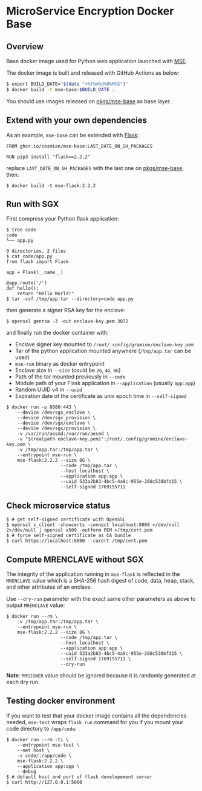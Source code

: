 # MicroService Encryption Docker Base

## Overview

Base docker image used for Python web application launched with [MSE](https://cosmian.com/microservice-encryption/).

The docker image is built and released with GitHub Actions as below:

```sh
$ export BUILD_DATE="$(date "+%Y%m%d%H%M%S")"
$ docker build -t mse-base:$BUILD_DATE .
```

You should use images released on [pkgs/mse-base](https://github.com/Cosmian/mse-docker-base/pkgs/container/mse-base) as base layer.

## Extend with your own dependencies

As an example, `mse-base` can be extended with [Flask](https://flask.palletsprojects.com/en/2.2.x/):

```
FROM ghcr.io/cosmian/mse-base:LAST_DATE_ON_GH_PACKAGES

RUN pip3 install "flask==2.2.2"
```

replace `LAST_DATE_ON_GH_PACKAGES` with the last one on [pkgs/mse-base](https://github.com/Cosmian/mse-docker-base/pkgs/container/mse-base), then:

```
$ docker build -t mse-flask:2.2.2
```

## Run with SGX

First compress your Python flask application:

```
$ tree code
code
└── app.py

0 directories, 2 files
$ cat code/app.py
from flask import Flask

app = Flask(__name__)

@app.route('/')
def hello():
    return "Hello World!"
$ tar -cvf /tmp/app.tar --directory=code app.py
```

then generate a signer RSA key for the enclave:

```console
$ openssl genrsa -3 -out enclave-key.pem 3072
```

and finally run the docker container with:

- Enclave signer key mounted to `/root/.config/gramine/enclave-key.pem`
- Tar of the python application mounted anywhere (`/tmp/app.tar` can be used)
- `mse-run` binary as docker entrypoint
- Enclave size in `--size` (could be `2G`, `4G`, `8G`)
- Path of the tar mounted previously in `--code`
- Module path of your Flask application in `--application` (usually `app:app`)
- Random UUID v4 in `--uuid`
- Expiration date of the certificate as unix epoch time in `--self-signed`

```console
$ docker run -p 8080:443 \
    --device /dev/sgx_enclave \
    --device /dev/sgx_provision \
    --device /dev/sgx/enclave \
    --device /dev/sgx/provision \
    -v /var/run/aesmd:/var/run/aesmd \
    -v "$(realpath enclave-key.pem)":/root/.config/gramine/enclave-key.pem \
    -v /tmp/app.tar:/tmp/app.tar \
    --entrypoint mse-run \
    mse-flask:2.2.2 --size 8G \
                    --code /tmp/app.tar \
                    --host localhost \
                    --application app:app \
                    --uuid 533a2b83-4bc5-4a9c-955e-208c530bfd15 \
                    --self-signed 1769155711
```

## Check microservice status

```console
$ # get self-signed certificate with OpenSSL
$ openssl s_client -showcerts -connect localhost:8080 </dev/null 2>/dev/null | openssl x509 -outform PEM >/tmp/cert.pem
$ # force self-signed certificate as CA bundle
$ curl https://localhost:8080 --cacert /tmp/cert.pem
```

## Compute MRENCLAVE without SGX

The integrity of the application running in `mse-flask` is reflected in the `MRENCLAVE` value which is a SHA-256 hash digest of code, data, heap, stack, and other attributes of an enclave.

Use `--dry-run` parameter with the exact same other parameters as above to output `MRENCLAVE` value:

```console
$ docker run --rm \
    -v /tmp/app.tar:/tmp/app.tar \
    --entrypoint mse-run \
    mse-flask:2.2.2 --size 8G \
                    --code /tmp/app.tar \
                    --host localhost \
                    --application app:app \
                    --uuid 533a2b83-4bc5-4a9c-955e-208c530bfd15 \
                    --self-signed 1769155711 \
                    --dry-run
```

__Note__: `MRSIGNER` value should be ignored because it is randomly generated at each dry run.


## Testing docker environment

If you want to test that your docker image contains all the dependencies needed, `mse-test` wraps `flask run` command for you if you mount your code directory to `/app/code`:

```console
$ docker run --rm -ti \
    --entrypoint mse-test \
    --net host \
    -v code/:/app/code \
    mse-flask:2.2.2 \
    --application app:app \
    --debug
$ # default host and port of flask developement server
$ curl http://127.0.0.1:5000
```
